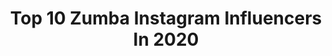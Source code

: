 ---
title: Top 10 Zumba Instagram Influencers In 2020
description: >-
  Find top zumba Instagram influencers in 2020. Most popular hashtags: #zumbaonline #zumbacommunity #dance #zumbawear.
platform: Instagram
profiles:
  - username: "serbanlorena"
    fullname: >-
      Serban Lorena
    location: ""
    followers: 92872
    engagement: 583
    commentsToLikes: 0.198276
    id: ck5cfpcx7neau0i117i1m0e07
    verified: false
    hashtags: "#stylevideo, #outfitvideo, #bloomhair, #bloomhairro"
  - username: "alina.koeh"
    fullname: >-
      fashion | fitness | lifestyle
    location: "Germany"
    followers: 2396
    engagement: 2453
    commentsToLikes: 0.144213
    id: ckaos8gzuqkva0i785r8c9fla
    verified: false
    hashtags: "#savef"
  - username: "christinasiulan"
    fullname: >-
      Christina (크리스티나)
    location: ""
    followers: 13413
    engagement: 1266
    commentsToLikes: 0.165211
    id: ckap6fs9ufpuh0i78qpj16l59
    verified: false
    hashtags: "#happymothersday, #alor, #stayathome, #beauty"
  - username: "saraloupee"
    fullname: >-
      Zumba with Sara-Loupée
    location: ""
    followers: 8192
    engagement: 1186
    commentsToLikes: 0.074676
    id: ck5zjd9r7hdmr0i14dzztisi7
    verified: false
    hashtags: "#lebanon, #reggaeton, #blueyeliner, #glitterlips"
  - username: "xoxoego"
    fullname: >-
      PAPI🇽 🇴 🇽 🇴👽🇨🇴 El Anormal
    location: "Colombia"
    followers: 4610
    engagement: 1793
    commentsToLikes: 0.148772
    id: ck6tl19zm5sf00j71ghsjxgi8
    verified: false
    hashtags: "#nomasmujeresabusadas, #rapconciente, #niunamas, #fuckcancer"
  - username: "iskenderyuksell"
    fullname: >-
      iskender yüksel
    location: "Turkey"
    followers: 26833
    engagement: 413
    commentsToLikes: 0.281586
    id: ckap1frpquesz0i7871u8eo8u
    verified: false
    hashtags: "#ulricdevarens, #jacquessaintpres, #jsp, #parfum"
  - username: "clari.dance"
    fullname: >-
      Clari Lehmkuhl
    location: "South Africa"
    followers: 6731
    engagement: 847
    commentsToLikes: 0.091501
    id: ck8t5w5afbfvu0j7802j7ikiz
    verified: false
    hashtags: "#keeponmoving, #stayactive, #fitathome, #upsyndrome"
  - username: "beata_b73"
    fullname: >-
      Beata
    location: "Poland"
    followers: 43323
    engagement: 340
    commentsToLikes: 0.080087
    id: ck8t5w4tpbfsu0j78emux1c9l
    verified: false
    hashtags: "#chill, #music, #fitnessmodel, #mypic"
  - username: "dianaserena_"
    fullname: >-
      Diana Serena
    location: "Spain"
    followers: 112501
    engagement: 248
    commentsToLikes: 0.112635
    id: ck15s66qxbf8k0i19ijdr4c6d
    verified: true
    hashtags: "#potencial, #live, #cumplea, #felizcumplea"
  - username: "eto.irinkabalerinka"
    fullname: >-
      Irina Vologdina
    location: "Russia"
    followers: 19397
    engagement: 346
    commentsToLikes: 0.137327
    id: ck5zvg3go462s0i14kc4rb05p
    verified: false
    hashtags: "#zin, #stayhome, #strongbyzumba, #zumbarussia"
---
